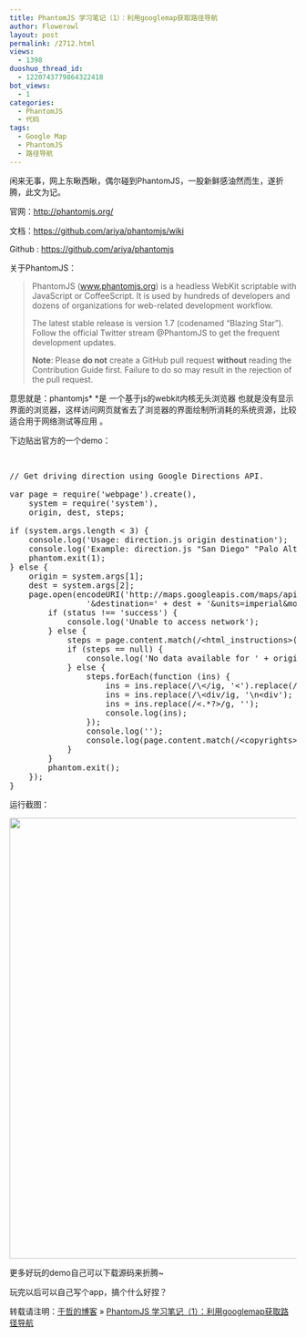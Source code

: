 ```yaml
---
title: PhantomJS 学习笔记（1）：利用googlemap获取路径导航
author: Flowerowl
layout: post
permalink: /2712.html
views:
  - 1398
duoshuo_thread_id:
  - 1220743779864322418
bot_views:
  - 1
categories:
  - PhantomJS
  - 代码
tags:
  - Google Map
  - PhantomJS
  - 路径导航
---
```

闲来无事，网上东瞅西瞅，偶尔碰到PhantomJS，一股新鲜感油然而生，遂折腾，此文为记。

官网：http://phantomjs.org/

文档：https://github.com/ariya/phantomjs/wiki

Github : https://github.com/ariya/phantomjs

关于PhantomJS：

> PhantomJS (<a href="http://phantomjs.org" target="_blank">www.phantomjs.org</a>) is a headless WebKit scriptable with JavaScript or CoffeeScript. It is used by hundreds of developers and dozens of organizations for web-related development workflow.
> 
> The latest stable release is version 1.7 (codenamed &#8220;Blazing Star&#8221;). Follow the official Twitter stream @PhantomJS to get the frequent development updates.
> 
> **Note**: Please **do not** create a GitHub pull request **without** reading the Contribution Guide first. Failure to do so may result in the rejection of the pull request.

意思就是：phantomjs* *是 一个基于js的webkit内核无头浏览器 也就是没有显示界面的浏览器，这样访问网页就省去了浏览器的界面绘制所消耗的系统资源，比较适合用于网络测试等应用 。

下边贴出官方的一个demo：

&nbsp;

<pre class="lang:default decode:true">// Get driving direction using Google Directions API.

var page = require('webpage').create(),
    system = require('system'),
    origin, dest, steps;

if (system.args.length &lt; 3) {
    console.log('Usage: direction.js origin destination');
    console.log('Example: direction.js "San Diego" "Palo Alto"');
    phantom.exit(1);
} else {
    origin = system.args[1];
    dest = system.args[2];
    page.open(encodeURI('http://maps.googleapis.com/maps/api/directions/xml?origin=' + origin +
                '&destination=' + dest + '&units=imperial&mode=driving&sensor=false'), function (status) {
        if (status !== 'success') {
            console.log('Unable to access network');
        } else {
            steps = page.content.match(/&lt;html_instructions&gt;(.*)&lt;\/html_instructions&gt;/ig);
            if (steps == null) {
                console.log('No data available for ' + origin + ' to ' + dest);
            } else {
                steps.forEach(function (ins) {
                    ins = ins.replace(/\&lt;/ig, '&lt;').replace(/\&gt;/ig, '&gt;');
                    ins = ins.replace(/\&lt;div/ig, '\n&lt;div');
                    ins = ins.replace(/&lt;.*?&gt;/g, '');
                    console.log(ins);
                });
                console.log('');
                console.log(page.content.match(/&lt;copyrights&gt;.*&lt;\/copyrights&gt;/ig).join('').replace(/&lt;.*?&gt;/g, ''));
            }
        }
        phantom.exit();
    });
}</pre>

运行截图：

[<img class="alignnone size-full wp-image-2713" title="phantomjs" src="http://lazynight.me/wp-content/uploads/2012/11/phantomjs.jpg" alt="" width="550" height="774" />][1]

更多好玩的demo自己可以下载源码来折腾~

玩完以后可以自己写个app，搞个什么好捏？

转载请注明：[于哲的博客][2] &raquo; [PhantomJS 学习笔记（1）：利用googlemap获取路径导航][3]

 [1]: http://lazynight.me/wp-content/uploads/2012/11/phantomjs.jpg
 [2]: http://lazynight.me
 [3]: http://lazynight.me/2712.html